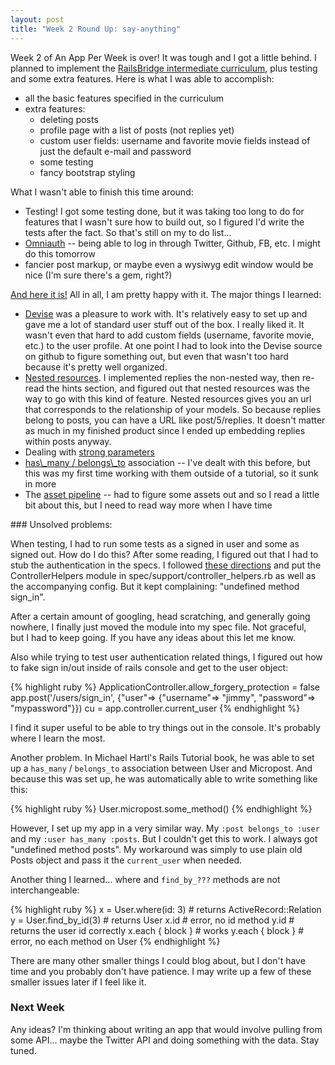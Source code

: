 ```yaml
---
layout: post
title: "Week 2 Round Up: say-anything"
---
```


Week 2 of An App Per Week is over! It was tough and I got a little behind. I planned to implement the <a href="http://docs.railsbridge.org/intermediate-rails/">RailsBridge intermediate curriculum</a>, plus testing and some extra features. Here is what I was able to accomplish:
<ul>
	<li>all the basic features specified in the curriculum</li>
	<li>extra features:
<ul>
	<li>deleting posts</li>
	<li>profile page with a list of posts (not replies yet)</li>
	<li>custom user fields: username and favorite movie fields instead of just the default e-mail and password</li>
	<li>some testing</li>
	<li>fancy bootstrap styling</li>
</ul>
</li>
</ul>
What I wasn't able to finish this time around:
<ul>
	<li>Testing! I got some testing done, but it was taking too long to do for features that I wasn't sure how to build out, so I figured I'd write the tests after the fact. So that's still on my to do list...</li>
	<li><a href="https://github.com/intridea/omniauth">Omniauth</a> -- being able to log in through Twitter, Github, FB, etc. I might do this tomorrow</li>
	<li>fancier post markup, or maybe even a wysiwyg edit window would be nice (I'm sure there's a gem, right?)</li>
</ul>
<a href="https://aqueous-sierra-5780.herokuapp.com/">And here it is!</a> All in all, I am pretty happy with it. The major things I learned:
<ul>
	<li><a href="https://github.com/plataformatec/devise">Devise</a> was a pleasure to work with. It's relatively easy to set up and gave me a lot of standard user stuff out of the box. I really liked it. It wasn't even that hard to add custom fields (username, favorite movie, etc.) to the user profile. At one point I had to look into the Devise source on github to figure something out, but even that wasn't too hard because it's pretty well organized.</li>
	<li><a href="http://guides.rubyonrails.org/routing.html#nested-resources">Nested resources</a>. I implemented replies the non-nested way, then re-read the hints section, and figured out that nested resources was the way to go with this kind of feature. Nested resources gives you an url that corresponds to the relationship of your models. So because replies belong to posts, you can have a URL like post/5/replies. It doesn't matter as much in my finished product since I ended up embedding replies within posts anyway.</li>
	<li>Dealing with <a href="http://edgeguides.rubyonrails.org/action_controller_overview.html#strong-parameters">strong parameters</a></li>
	<li><a href="http://guides.rubyonrails.org/association_basics.html">has\_many / belongs\_to</a> association -- I've dealt with this before, but this was my first time working with them outside of a tutorial, so it sunk in more</li>
	<li>The <a href="http://guides.rubyonrails.org/asset_pipeline.html">asset pipeline</a> -- had to figure some assets out and so I read a little bit about this, but I need to read way more when I have time</li>
</ul>
### Unsolved problems:

When testing, I had to run some tests as a signed in user and some as signed out. How do I do this? After some reading, I figured out that I had to stub the authentication in the specs. I followed <a href="https://github.com/plataformatec/devise/wiki/How-To:-Stub-authentication-in-controller-specs">these directions</a> and put the ControllerHelpers module in spec/support/controller\_helpers.rb as well as the accompanying config. But it kept complaining: "undefined method sign\_in".

After a certain amount of googling, head scratching, and generally going nowhere, I finally just moved the module into my spec file. Not graceful, but I had to keep going. If you have any ideas about this let me know.

Also while trying to test user authentication related things, I figured out how to fake sign in/out inside of rails console and get to the user object:

{% highlight ruby %}
ApplicationController.allow_forgery_protection = false
app.post('/users/sign_in', {"user"=> {"username"=> "jimmy", "password"=> "mypassword"}})
cu = app.controller.current_user
{% endhighlight %}

I find it super useful to be able to try things out in the console. It's probably where I learn the most.

Another problem. In Michael Hartl's Rails Tutorial book, he was able to set up a `has_many` / `belongs_to` association between User and Micropost. And because this was set up, he was automatically able to write something like this:

{% highlight ruby %}
User.micropost.some_method()
{% endhighlight %}

However, I set up my app in a very similar way. My `:post belongs_to :user` and my `:user has_many :posts`. But I couldn't get this to work. I always got "undefined method posts". My workaround was simply to use plain old Posts object and pass it the `current_user` when needed.

Another thing I learned... where and `find_by_???` methods are not interchangeable:

{% highlight ruby %}
x = User.where(id: 3) # returns ActiveRecord::Relation
y = User.find_by_id(3) # returns User
x.id # error, no id method
y.id # returns the user id correctly
x.each { block } # works
y.each { block } # error, no each method on User
{% endhighlight %}

There are many other smaller things I could blog about, but I don't have time and you probably don't have patience. I may write up a few of these smaller issues later if I feel like it.

### Next Week

Any ideas? I'm thinking about writing an app that would involve pulling from some API... maybe the Twitter API and doing something with the data. Stay tuned.